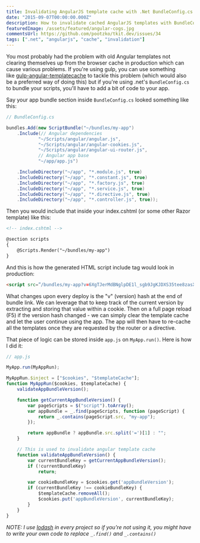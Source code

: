 ```yaml
---
title: Invalidating AngularJS template cache with .Net BundleConfig.cs
date: "2015-09-07T00:00:00.000Z"
description: How to invalidate cached AngularJS templates with BundleConfig.cs in .Net?
featuredImage: /assets/featured/angular-cogs.jpg
commentsUrl: https://github.com/pootzko/tkit.dev/issues/34
tags: [".net", "angularjs", "cache", "invalidation"]
---
```


You most probably had the problem with old Angular templates not clearing themselves up from the browser cache in production which can cause various problems. If you're using gulp, you can use something like [gulp-angular-templatecache](https://github.com/miickel/gulp-angular-templatecache) to tackle this problem (which would also be a preferred way of doing this) but if you're using .net's `BundleConfig.cs` to bundle your scripts, you'll have to add a bit of code to your app.

Say your app bundle section inside `BundleConfig.cs` looked something like this:

```cs
// BundleConfig.cs

bundles.Add(new ScriptBundle("~/bundles/my-app")
    .Include(// Angular dependencies
            "~/Scripts/angular/angular.js",
            "~/Scripts/angular/angular-cookies.js",
            "~/Scripts/angular/angular-ui-router.js",
            // Angular app base
            "~/app/app.js")

    .IncludeDirectory("~/app", "*.module.js", true)
    .IncludeDirectory("~/app", "*.constant.js", true)
    .IncludeDirectory("~/app", "*.factory.js", true)
    .IncludeDirectory("~/app", "*.service.js", true)
    .IncludeDirectory("~/app", "*.directive.js", true)
    .IncludeDirectory("~/app", "*.controller.js", true));

```

Then you would include that inside your index.cshtml (or some other Razor template) like this:

```html
<!-- index.cshtml -->

@section scripts
{
    @Scripts.Render("~/bundles/my-app")
}
```

And this is how the generated HTML script include tag would look in production:

```html
<script src=”/bundles/my-app?v=6XgTJerMdBNglpDE1l_sgb9JgKJDXS35tee8zasXvLk1″></script>
```

What changes upon every deploy is the "v" (version) hash at the end of bundle link. We can leverage that to keep track of the current version by extracting and storing that value within a cookie. Then on a full page reload (F5) if the version hash changed - we can simply clear the template cache and let the user continue using the app. The app will then have to re-cache all the templates once they are requested by the router or a directive.

That piece of logic can be stored inside `app.js` on `MyApp.run()`. Here is how I did it:

```js
// app.js

MyApp.run(MyAppRun);

MyAppRun.$inject = ["$cookies", "$templateCache"];
function MyAppRun($cookies, $templateCache) {
    validateAppBundleVersion();

    function getCurrentAppBundleVersion() {
        var pageScripts = $("script").toArray();
        var appBundle = _.find(pageScripts, function (pageScript) {
            return _.contains(pageScript.src, "my-app");
        });

        return appBundle ? appBundle.src.split('=')[1] : "";
    }

    // This is used to invalidate angular template cache
    function validateAppBundleVersion() {
        var currentBundleKey = getCurrentAppBundleVersion();
        if (!currentBundleKey)
            return;

        var cookieBundleKey = $cookies.get('appBundleVersion');
        if (currentBundleKey !== cookieBundleKey) {
            $templateCache.removeAll();
            $cookies.put('appBundleVersion', currentBundleKey);
        }
    }
}
```

_NOTE: I use [lodash](https://lodash.com/docs) in every project so if you're not using it, you might have to write your own code to replace `_.find()` and `_.contains()`_